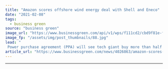 ```yaml
---
title: "Amazon scores offshore wind energy deal with Shell and Eneco"
date: "2021-02-08"
tags: 
  - business green
source: "business green"
image_url: "https://www.businessgreen.com/api/v1/wps/f111cd2/cbd9f81e-fd78-4a9c-94ff-37ee68f0839e/7/Noordzee-Wind-Farm-Netherlands-2019-185x114.jpg"
image_fp: "/assets/img/post_thumbnails/88.jpg"
lead: "
 Power purchase agreement (PPA) will see tech giant buy more than half the generation capacity of the 759MW Holladske Kust Noord offshore wind farm under construction off the coast of the Netherlands ..."
article_url: "https://www.businessgreen.com/news/4026863/amazon-scores-offshore-wind-energy-deal-shell-eneco"
---
```


---
